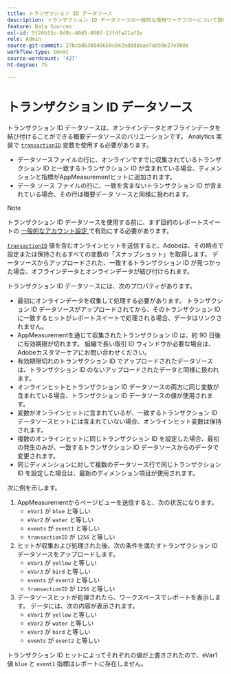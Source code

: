 ```yaml
---
title: トランザクション ID データソース
description: トランザクション ID データソースの一般的な使用ワークフローについて説明します。
feature: Data Sources
exl-id: 5f26b15c-8d9c-46d5-860f-13fdfa21af2e
role: Admin
source-git-commit: 27bcbd638848650c842ad8d8aaa7ab59e27e900e
workflow-type: tm+mt
source-wordcount: '427'
ht-degree: 7%

---
```


# トランザクション ID データソース

トランザクション ID データソースは、オンラインデータとオフラインデータを結び付けることができる概要データソースのバリエーションです。 Analytics 実装で [`transactionID`](/help/implement/vars/page-vars/transactionid.md) 変数を使用する必要があります。

* データソースファイルの行に、オンラインですでに収集されているトランザクション ID と一致するトランザクション ID が含まれている場合、ディメンションと指標がAppMeasurementヒットに追加されます。
* データ ソース ファイルの行に、一致を含まないトランザクション ID が含まれている場合、その行は概要データ ソースと同様に扱われます。

>[!NOTE]
>
>トランザクション ID データソースを使用する前に、まず目的のレポートスイートの [ 一般的なアカウント設定 ](/help/admin/admin/c-manage-report-suites/c-edit-report-suites/general/general-acct-settings-admin.md) で有効にする必要があります。

[`transactionID`](/help/implement/vars/page-vars/transactionid.md) 値を含むオンラインヒットを送信すると、Adobeは、その時点で設定または保持されるすべての変数の「スナップショット」を取得します。 データソースからアップロードされた、一致するトランザクション ID が見つかった場合、オフラインデータとオンラインデータが結び付けられます。

トランザクション ID データソースには、次のプロパティがあります。

* 最初にオンラインデータを収集して処理する必要があります。 トランザクション ID データソースがアップロードされてから、そのトランザクション ID に一致するヒットがレポートスイートで処理される場合、データはリンクされません。
* AppMeasurementを通じて収集されたトランザクション ID は、約 90 日後に有効期限が切れます。 組織で長い取引 ID ウィンドウが必要な場合は、Adobeカスタマーケアにお問い合わせください。
* 有効期限切れのトランザクション ID でアップロードされたデータソースは、トランザクション ID のないアップロードされたデータと同様に扱われます。
* オンラインヒットとトランザクション ID データソースの両方に同じ変数が含まれている場合、トランザクション ID データソースの値が使用されます。
* 変数がオンラインヒットに含まれているが、一致するトランザクション ID データソースヒットには含まれていない場合、オンラインヒット変数は保持されます。
* 複数のオンラインヒットに同じトランザクション ID を設定した場合、最初の発生のみが、一致するトランザクション ID データソースからのデータで変更されます。
* 同じディメンションに対して複数のデータソース行で同じトランザクション ID を設定した場合は、最新のディメンション項目が使用されます。

次に例を示します。

1. AppMeasurementからページビューを送信すると、次の状況になります。
   * `eVar1` が `blue` と等しい
   * `eVar2` が `water` と等しい
   * `events` が `event1` と等しい
   * `transactionID` が `1256` と等しい
2. ヒットが収集および処理された後、次の条件を満たすトランザクション ID データソースをアップロードします。
   * `eVar1` が `yellow` と等しい
   * `eVar3` が `bird` と等しい
   * `events` が `event2` と等しい
   * `transactionID` が `1256` と等しい
3. データソースヒットが処理されたら、ワークスペースでレポートを表示します。 データには、次の内容が表示されます。
   * `eVar1` が `yellow` と等しい
   * `eVar2` が `water` と等しい
   * `eVar3` が `bird` と等しい
   * `events` が `event2` と等しい

トランザクション ID ヒットによってそれぞれの値が上書きされたので、eVar1 値 `blue` と `event1` 指標はレポートに存在しません。
